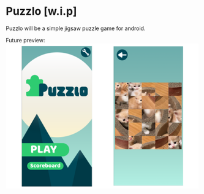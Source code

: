 # Puzzlo [w.i.p]
Puzzlo will be a simple jigsaw puzzle game for android.

Future preview:
![Future preview](preview.png) 
